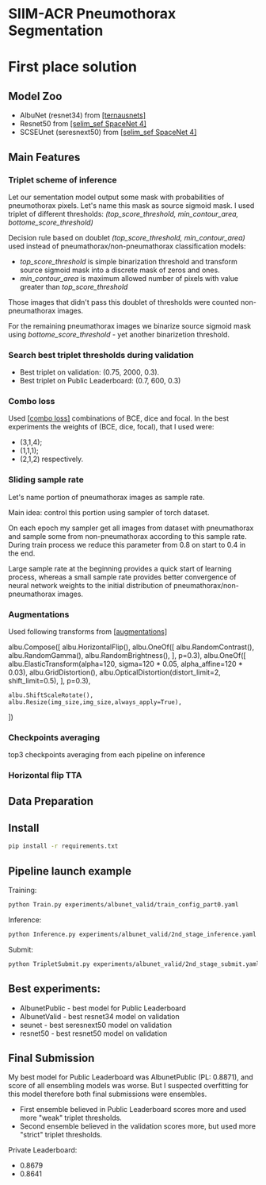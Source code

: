 # SIIM-ACR Pneumothorax Segmentation

# First place solution 

## Model Zoo
- AlbuNet (resnet34) from [\[ternausnets\]](https://github.com/ternaus/TernausNet)
- Resnet50 from [\[selim_sef SpaceNet 4\]](https://github.com/SpaceNetChallenge/SpaceNet_Off_Nadir_Solutions/tree/master/selim_sef/zoo)
- SCSEUnet (seresnext50) from \[[selim_sef SpaceNet 4\]](https://github.com/SpaceNetChallenge/SpaceNet_Off_Nadir_Solutions/tree/master/selim_sef/zoo)

## Main Features
### Triplet scheme of inference
Let our sementation model output some mask with probabilities of pneumothorax pixels. Let's name this mask as source sigmoid mask. 
I used triplet of different thresholds: *(top_score_threshold, min_contour_area, bottome_score_threshold)* 

Decision rule based on doublet *(top_score_threshold, min_contour_area)* used instead of pneumathorax/non-pneumathorax classification models:
- *top_score_threshold* is simple binarization threshold and transform source sigmoid mask into a discrete mask of zeros and ones.
- *min_contour_area* is maximum allowed number of pixels with value greater than *top_score_threshold*

Those images that didn't pass this doublet of thresholds were counted non-pneumathorax images. 

For the remaining pneumathorax images we binarize source sigmoid mask using *bottome_score_threshold* - yet another binarizetion threshold. 

### Search best triplet thresholds during validation 
- Best triplet on validation: (0.75, 2000, 0.3).
- Best triplet on Public Leaderboard: (0.7, 600, 0.3)

### Combo loss
Used \[[combo loss\]](https://github.com/SpaceNetChallenge/SpaceNet_Off_Nadir_Solutions/blob/master/selim_sef/training/losses.py) combinations of BCE, dice and focal. In the best experiments the weights of (BCE, dice, focal), that I used were:
- (3,1,4);
- (1,1,1);
- (2,1,2) respectively.
 
### Sliding sample rate
Let's name portion of pneumathorax images as sample rate.

Main idea: control this portion using sampler of torch dataset. 

On each epoch my sampler get all images from dataset with pneumathorax and sample some from non-pneumathorax according to this sample rate. During train process we reduce this parameter from 0.8 on start to 0.4 in the end.

Large sample rate at the beginning provides a quick start of learning process, whereas a small sample rate provides better convergence of neural network weights to the initial distribution of pneumathorax/non-pneumathorax images.

### Augmentations
Used following transforms from \[[augmentations\]](https://github.com/albu/albumentations)

albu.Compose([
    albu.HorizontalFlip(),
    albu.OneOf([
        albu.RandomContrast(),
        albu.RandomGamma(),
        albu.RandomBrightness(),
        ], p=0.3),
    albu.OneOf([
        albu.ElasticTransform(alpha=120, sigma=120 * 0.05, alpha_affine=120 * 0.03),
        albu.GridDistortion(),
        albu.OpticalDistortion(distort_limit=2, shift_limit=0.5),
        ], p=0.3),
    
    albu.ShiftScaleRotate(),
    albu.Resize(img_size,img_size,always_apply=True),
])

### Checkpoints averaging
top3 checkpoints averaging from each pipeline on inference

### Horizontal flip TTA

## Data Preparation

## Install
```bash
pip install -r requirements.txt
```

## Pipeline launch example
Training:
```bash
python Train.py experiments/albunet_valid/train_config_part0.yaml
```
Inference:
```bash
python Inference.py experiments/albunet_valid/2nd_stage_inference.yaml
```
Submit:
```bash
python TripletSubmit.py experiments/albunet_valid/2nd_stage_submit.yaml
```

## Best experiments:
- AlbunetPublic - best model for Public Leaderboard
- AlbunetValid - best resnet34 model on validation
- seunet - best seresnext50 model on validation
- resnet50 - best resnet50 model on validation


## Final Submission
My best model for Public Leaderboard was AlbunetPublic (PL: 0.8871), and score of all ensembling models was worse.
But I suspected overfitting for this model therefore both final submissions were ensembles.

- First ensemble believed in Public Leaderboard scores more and used more "weak" triplet thresholds.
- Second ensemble believed in the validation scores more, but used more "strict" triplet thresholds.

Private Leaderboard:
- 0.8679
- 0.8641


